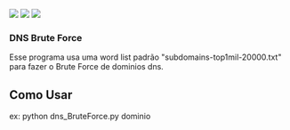 [![](https://forthebadge.com/images/badges/made-with-python.svg)](https://www.python.org)
[![](https://img.shields.io/badge/Supported%20OS-Windows-blue)](https://www.microsoft.com/en-in/software-download/windows10)
[![](https://img.shields.io/badge/Supported%20OS-Linux-green.svg)](https://www.linux.org/pages/download/)

### DNS Brute Force

Esse programa usa uma word list padrão "subdomains-top1mil-20000.txt" para fazer o Brute Force de dominios dns. 

## Como Usar
ex: python dns_BruteForce.py dominio
